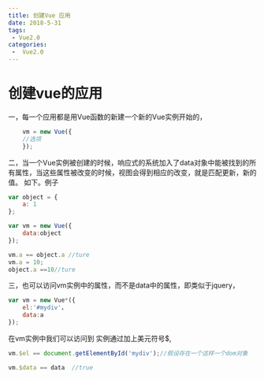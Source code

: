 ```yaml
---
title: 创建Vue 应用
date: 2018-5-31
tags:
 - Vue2.0
categories:
 -  Vue2.0
---
```


# 创建vue的应用

一，每一个应用都是用Vue函数的新建一个新的Vue实例开始的，

```javascript 
    vm = new Vue({
    //选项
    });
```

二，当一个Vue实例被创建的时候，响应式的系统加入了data对象中能被找到的所有属性，当这些属性被改变的时候，视图会得到相应的改变，就是匹配更新，新的值。
如下。例子

```javascript
var object = {
    a: 1
};

var vm = new Vue({
    data:object
});

vm.a == object.a //ture
vm.a = 10;
object.a ==10//ture

```

三，也可以访问vm实例中的属性，而不是data中的属性，即类似于jquery，

```javascript
var vm = new Vue*({
    el:'#mydiv'，
    data:a
});

```

在vm实例中我们可以访问到 实例通过加上美元符号$,

```javascript
vm.$el == document.getElementById('mydiv');//假设存在一个这样一个dom对象

vm.$data == data  //true

```